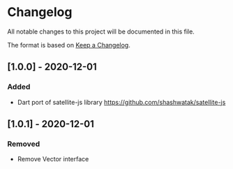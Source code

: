 # Changelog

All notable changes to this project will be documented in this file.

The format is based on [Keep a Changelog](https://keepachangelog.com/en/1.0.0/).

## [1.0.0] - 2020-12-01

### Added

- Dart port of satellite-js library https://github.com/shashwatak/satellite-js

## [1.0.1] - 2020-12-01

### Removed

- Remove Vector interface
